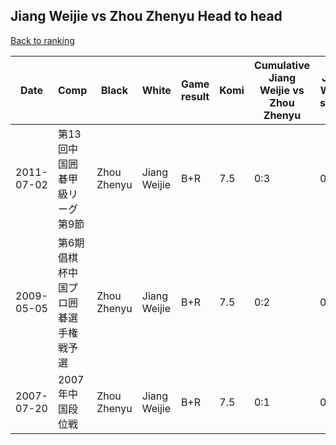 ## Jiang Weijie vs Zhou Zhenyu Head to head

[Back to ranking](../../index.md)




| **Date** | **Comp** | **Black** | **White** | **Game result** | **Komi** | **Cumulative Jiang Weijie vs Zhou Zhenyu** | **Jiang Weijie streak** | **Zhou Zhenyu streak** | 
| --- | --- | --- | --- | --- | --- | --- | --- | --- |
| 2011-07-02 | 第13回中国囲碁甲級リーグ第9節 | Zhou Zhenyu | Jiang Weijie | B+R | 7.5 | 0:3 | 0 | 3 | 
| 2009-05-05 | 第6期倡棋杯中国プロ囲碁選手権戦予選 | Zhou Zhenyu | Jiang Weijie | B+R | 7.5 | 0:2 | 0 | 2 | 
| 2007-07-20 | 2007年中国段位戦 | Zhou Zhenyu | Jiang Weijie | B+R | 7.5 | 0:1 | 0 | 1 |




